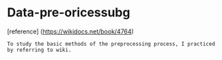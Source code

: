 # Data-pre-oricessubg

[reference] (https://wikidocs.net/book/4764)



``` 
To study the basic methods of the preprocessing process, I practiced by referring to wiki.
```